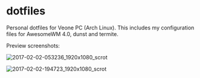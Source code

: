 # dotfiles
Personal dotfiles for Veone PC (Arch Linux). This includes my configuration files for AwesomeWM 4.0, dunst and termite.

Preview screenshots:

![2017-02-02-053236_1920x1080_scrot](https://cloud.githubusercontent.com/assets/22544090/22548383/1730458e-e981-11e6-90db-9feb19a9dbbe.png)

![2017-02-02-194723_1920x1080_scrot](https://cloud.githubusercontent.com/assets/22544090/22548388/22116eba-e981-11e6-84b3-9e0b21d41229.png)
